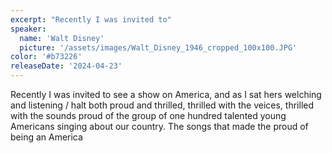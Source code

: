```yaml
---
excerpt: "Recently I was invited to"
speaker:
  name: 'Walt Disney'
  picture: '/assets/images/Walt_Disney_1946_cropped_100x100.JPG'
color: '#b73226'
releaseDate: '2024-04-23'
---
```

Recently I was invited to see a show on America, and as I sat hers welching and listening / halt both proud and thrilled, thrilled with the veices, thrilled with the sounds proud of the group of one hundred talented young Americans singing about our country. The songs that made the proud of being an America
